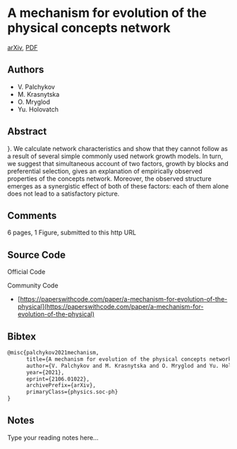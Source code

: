 
# A mechanism for evolution of the physical concepts network

[arXiv](https://arxiv.org/abs/2106.01022), [PDF](https://arxiv.org/pdf/2106.01022.pdf)

## Authors

- V. Palchykov
- M. Krasnytska
- O. Mryglod
- Yu. Holovatch

## Abstract

}. We calculate network characteristics and show that they cannot follow as a result of several simple commonly used network growth models. In turn, we suggest that simultaneous account of two factors, growth by blocks and preferential selection, gives an explanation of empirically observed properties of the concepts network. Moreover, the observed structure emerges as a synergistic effect of both of these factors: each of them alone does not lead to a satisfactory picture.

## Comments

6 pages, 1 Figure, submitted to this http URL

## Source Code

Official Code



Community Code

- [https://paperswithcode.com/paper/a-mechanism-for-evolution-of-the-physical](https://paperswithcode.com/paper/a-mechanism-for-evolution-of-the-physical)

## Bibtex

```tex
@misc{palchykov2021mechanism,
      title={A mechanism for evolution of the physical concepts network}, 
      author={V. Palchykov and M. Krasnytska and O. Mryglod and Yu. Holovatch},
      year={2021},
      eprint={2106.01022},
      archivePrefix={arXiv},
      primaryClass={physics.soc-ph}
}
```

## Notes

Type your reading notes here...

